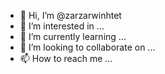 - 👋 Hi, I’m @zarzarwinhtet
- 👀 I’m interested in ...
- 🌱 I’m currently learning ...
- 💞️ I’m looking to collaborate on ...
- 📫 How to reach me ...

<!---
zarzarwinhtet/zarzarwinhtet is a ✨ special ✨ repository because its `README.md` (this file) appears on your GitHub profile.
You can click the Preview link to take a look at your changes.
--->
